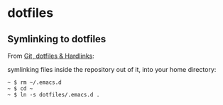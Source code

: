 # dotfiles

## Symlinking to dotfiles

From [Git, dotfiles & Hardlinks](https://codingkilledthecat.wordpress.com/2012/08/08/git-dotfiles-and-hardlinks/):

symlinking files inside the repository out of it, into your home directory:

```shell
~ $ rm ~/.emacs.d
~ $ cd ~
~ $ ln -s dotfiles/.emacs.d .
```
